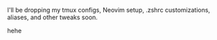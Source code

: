 I'll be dropping my tmux configs, Neovim setup, .zshrc customizations, aliases, and other tweaks soon.

hehe
